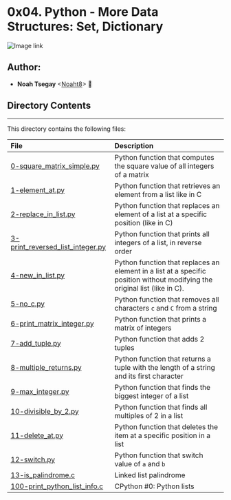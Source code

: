 # 0x04. Python - More Data Structures: Set, Dictionary

![Image link](https://qph.cf2.quoracdn.net/main-qimg-a4b9e6959aceb73fc326ad5df93867b5-lq)

## Author:
* **Noah Tsegay** <[Noaht8](https://github.com/Noaht8)>  &#128511;

## Directory Contents
___

This directory contains the following files:

|File| Description|
|:-------|:-------|
|[0-square_matrix_simple.py](0-square_matrix_simple.py)|Python function that computes the square value of all integers of a matrix|
|[1-element_at.py](1-element_at.py)|Python function that retrieves an element from a list like in C|
|[2-replace_in_list.py](2-replace_in_list.py)|Python function that replaces an element of a list at a specific position (like in C)|
|[3-print_reversed_list_integer.py](3-print_reversed_list_integer.py)|Python function that prints all integers of a list, in reverse order|
|[4-new_in_list.py](4-new_in_list.py)|Python function that replaces an element in a list at a specific position without modifying the original list (like in C).|
|[5-no_c.py](5-no_c.py)|Python function that removes all characters `c` and `C` from a string|
|[6-print_matrix_integer.py](6-print_matrix_integer.py)|Python function that prints a matrix of integers|
|[7-add_tuple.py](7-add_tuple.py)|Python function that adds 2 tuples|
|[8-multiple_returns.py](8-multiple_returns.py)|Python function that returns a tuple with the length of a string and its first character|
|[9-max_integer.py](9-max_integer.py)|Python function that finds the biggest integer of a list|
|[10-divisible_by_2.py](10-divisible_by_2.py)|Python function that finds all multiples of 2 in a list|
|[11-delete_at.py](11-delete_at.py)|Python function that deletes the item at a specific position in a list|
|[12-switch.py](12-switch.py)|Python function that switch value of `a` and `b`|
|[13-is_palindrome.c](13-is_palindrome.c)|Linked list palindrome|
|[100-print_python_list_info.c](100-print_python_list_info.c)|CPython #0: Python lists|
